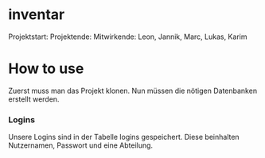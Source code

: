 # inventar
Projektstart:
Projektende: 
Mitwirkende: Leon, Jannik, Marc, Lukas, Karim

# How to use
Zuerst muss man das Projekt klonen. 
Nun müssen die nötigen Datenbanken erstellt werden. 

### Logins
Unsere Logins sind in der Tabelle logins gespeichert. Diese beinhalten Nutzernamen, Passwort und eine Abteilung.
